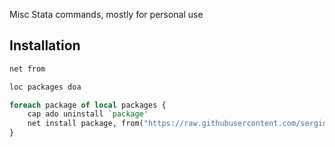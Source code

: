 Misc Stata commands, mostly for personal use

## Installation

```stata
net from 

loc packages doa

foreach package of local packages {
	cap ado uninstall `package'
	net install package, from("https://raw.githubusercontent.com/sergiocorreia/stata-misc/master/")
}
```

